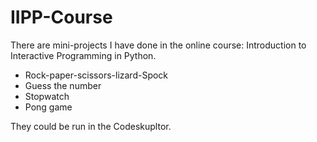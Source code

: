 # IIPP-Course
There are mini-projects I have done in the online course: Introduction to Interactive Programming in Python.

- Rock-paper-scissors-lizard-Spock
- Guess the number
- Stopwatch
- Pong game

They could be run in the Codeskupltor.
